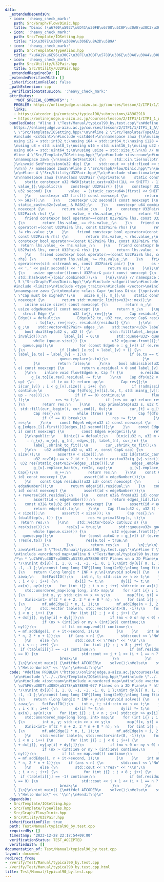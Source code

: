 ```yaml
---
data:
  _extendedDependsOn:
  - icon: ':heavy_check_mark:'
    path: Src/Graph/Flow/Dinic.hpp
    title: "Dinic (\u6700\u5927\u6D41\u30FB\u6700\u5C0F\u30AB\u30C3\u30C8)"
  - icon: ':heavy_check_mark:'
    path: Src/Template/IOSetting.hpp
    title: "io\u307E\u308F\u308A\u306E\u8A2D\u5B9A"
  - icon: ':heavy_check_mark:'
    path: Src/Template/TypeAlias.hpp
    title: "\u6A19\u6E96\u30C7\u30FC\u30BF\u578B\u306E\u30A8\u30A4\u30EA\u30A2\u30B9"
  - icon: ':heavy_check_mark:'
    path: Src/Utility/U32Pair.hpp
    title: Src/Utility/U32Pair.hpp
  _extendedRequiredBy: []
  _extendedVerifiedWith: []
  _isVerificationFailed: false
  _pathExtension: cpp
  _verificationStatusIcon: ':heavy_check_mark:'
  attributes:
    '*NOT_SPECIAL_COMMENTS*': ''
    PROBLEM: https://onlinejudge.u-aizu.ac.jp/courses/lesson/2/ITP1/1/ITP1_1_A
    links:
    - https://atcoder.jp/contests/typical90/submissions/48902918
    - https://onlinejudge.u-aizu.ac.jp/courses/lesson/2/ITP1/1/ITP1_1_A
  bundledCode: "#line 1 \"Test/Manual/typical90_by.test.cpp\"\n#define PROBLEM \"\
    https://onlinejudge.u-aizu.ac.jp/courses/lesson/2/ITP1/1/ITP1_1_A\"\n\n#line 2\
    \ \"Src/Template/IOSetting.hpp\"\n\n#line 2 \"Src/Template/TypeAlias.hpp\"\n\n\
    #include <cstdint>\n#include <cstddef>\n\nnamespace zawa {\n\nusing i16 = std::int16_t;\n\
    using i32 = std::int32_t;\nusing i64 = std::int64_t;\nusing i128 = __int128_t;\n\
    \nusing u8 = std::uint8_t;\nusing u16 = std::uint16_t;\nusing u32 = std::uint32_t;\n\
    using u64 = std::uint64_t;\n\nusing usize = std::size_t;\n\n} // namespace zawa\n\
    #line 4 \"Src/Template/IOSetting.hpp\"\n\n#include <iostream>\n#include <iomanip>\n\
    \nnamespace zawa {\n\nvoid SetFastIO() {\n    std::cin.tie(nullptr)->sync_with_stdio(false);\n\
    }\n\nvoid SetPrecision(u32 dig) {\n    std::cout << std::fixed << std::setprecision(dig);\n\
    }\n\n} // namespace zawa\n#line 2 \"Src/Graph/Flow/Dinic.hpp\"\n\n#line 2 \"Src/Utility/U32Pair.hpp\"\
    \n\n#line 4 \"Src/Utility/U32Pair.hpp\"\n\n#include <functional>\n#line 7 \"Src/Utility/U32Pair.hpp\"\
    \n\nnamespace zawa {\n\nclass U32Pair {\nprivate:\n    static constexpr u32 SHIFT{32};\n\
    \    static constexpr u32 MASK{static_cast<u32>((1LL << SHIFT) - 1)};\n    u64\
    \ value_{};\npublic:\n    constexpr U32Pair() {}\n    constexpr U32Pair(u32 first,\
    \ u32 second) {\n        value_ = (static_cast<u64>(first) << SHIFT) | second;\n\
    \    }\n    constexpr u32 first() const noexcept {\n        return static_cast<u32>(value_\
    \ >> SHIFT);\n    }\n    constexpr u32 second() const noexcept {\n        return\
    \ static_cast<u32>(value_ & MASK);\n    }\n    constexpr u64 combined() const\
    \ noexcept {\n        return value_;\n    }\n    constexpr U32Pair& operator=(const\
    \ U32Pair& rhs) {\n        value_ = rhs.value_;\n        return *this;\n    }\n\
    \    friend constexpr bool operator==(const U32Pair& lhs, const U32Pair& rhs)\
    \ {\n        return lhs.value_ == rhs.value_;\n    }\n    friend constexpr bool\
    \ operator!=(const U32Pair& lhs, const U32Pair& rhs) {\n        return lhs.value_\
    \ != rhs.value_;\n    }\n    friend constexpr bool operator<(const U32Pair& lhs,\
    \ const U32Pair& rhs) {\n        return lhs.value_ < rhs.value_;\n    }\n    friend\
    \ constexpr bool operator<=(const U32Pair& lhs, const U32Pair& rhs) {\n      \
    \  return lhs.value_ <= rhs.value_;\n    }\n    friend constexpr bool operator>(const\
    \ U32Pair& lhs, const U32Pair& rhs) {\n        return lhs.value_ > rhs.value_;\n\
    \    }\n    friend constexpr bool operator>=(const U32Pair& lhs, const U32Pair&\
    \ rhs) {\n        return lhs.value_ >= rhs.value_;\n    }\n    friend std::ostream&\
    \ operator<<(std::ostream& os, const U32Pair& pair) {\n        os << '(' << pair.first()\
    \ << ',' << pair.second() << ')';\n        return os;\n    }\n};\n\nstruct U32PairHash\
    \ {\n    usize operator()(const U32Pair& pair) const noexcept {\n        return\
    \ std::hash<u64>{}(pair.combined());\n    }\n};\n\n} // namespace zawa\n#line\
    \ 5 \"Src/Graph/Flow/Dinic.hpp\"\n\n#include <algorithm>\n#include <cassert>\n\
    #include <limits>\n#include <type_traits>\n#include <vector>\n#include <queue>\n\
    \nnamespace zawa {\n\ntemplate <class Cap> \nclass Dinic {\nprivate:\n    static_assert(std::is_signed_v<Cap>,\
    \ \"Cap must be signed\");\n    usize n_{}, m_{};\n    static constexpr u32 invalid()\
    \ noexcept {\n        return std::numeric_limits<u32>::max();\n    }\npublic:\n\
    \    inline usize size() const noexcept {\n        return n_;\n    }\n    inline\
    \ usize edgeNumber() const noexcept {\n        return m_;\n    }\nprivate:\n \
    \   struct Edge {\n        u32 to{}, rev{};\n        Cap residual{};\n       \
    \ Edge() = default;\n        Edge(u32 to, u32 rev, const Cap& residual) \n   \
    \         : to{to}, rev{rev}, residual{residual} {}\n    };\n\n    std::vector<std::vector<Edge>>\
    \ g_;\n    std::vector<U32Pair> edges_;\n    std::vector<u32> label_, cur_;\n\n\
    \    bool dualStep(u32 s, u32 t) {\n        std::fill(label_.begin(), label_.end(),\
    \ invalid());\n        label_[s] = 0;\n        std::queue<u32> queue{ { s } };\n\
    \        while (queue.size()) {\n            u32 v{queue.front()};\n         \
    \   queue.pop();\n            for (const Edge& e : g_[v]) if (e.residual > 0)\
    \ {\n                if (label_[e.to] > label_[v] + 1) {\n                   \
    \ label_[e.to] = label_[v] + 1;\n                    if (e.to == t) return true;\n\
    \                    queue.emplace(e.to);\n                }\n            }\n\
    \        }\n        return false;\n    }\n\n    bool admissible(u32 v, const Edge&\
    \ e) const noexcept {\n        return e.residual > 0 and label_[v] + 1 == label_[e.to];\n\
    \    }\n\n    inline void flow(Edge& e, Cap f) {\n        e.residual -= f;\n \
    \       g_[e.to][e.rev].residual += f;\n    }\n\n    Cap dfs(u32 v, u32 t, Cap\
    \ up) {\n        if (v == t) return up;\n        Cap res{};\n        for (u32&\
    \ i{cur_[v]} ; i < g_[v].size() ; i++) {\n            if (!admissible(v, g_[v][i]))\
    \ continue;\n            Cap f{dfs(g_[v][i].to, t, std::min(g_[v][i].residual,\
    \ up - res))};\n            if (f == 0) continue;\n            flow(g_[v][i],\
    \ f);\n            res += f;\n            if (res == up) return res;\n       \
    \ }\n        return res;\n    }\n\n    Cap primalStep(u32 s, u32 t) {\n      \
    \  std::fill(cur_.begin(), cur_.end(), 0u);\n        cur_[t] = g_[t].size();\n\
    \        Cap res{};\n        while (true) {\n            Cap f{dfs(s, t, std::numeric_limits<Cap>::max())};\n\
    \            if (f == 0) break;\n            res += f;\n        }\n        return\
    \ res;\n    }\n\n    const Edge& edge(u32 i) const noexcept {\n        return\
    \ g_[edges_[i].first()][edges_[i].second()];\n    }\n    const Edge& reverse(u32\
    \ i) const noexcept {\n        const Edge& e{edge(i)};\n        return g_[e.to][e.rev];\n\
    \    }\n\npublic:\n    Dinic() = default;\n    Dinic(u32 n, u32 m = 0u) \n   \
    \     : n_{n}, m_{m}, g_(n), edges_{}, label_(n), cur_(n) {\n        g_.shrink_to_fit();\n\
    \        label_.shrink_to_fit();\n        cur_.shrink_to_fit();\n        edges_.reserve(m);\n\
    \    }\n\n    u32 addEdge(u32 u, u32 v, const Cap& cap) {\n        assert(u <\
    \ size());\n        assert(v < size());\n        u32 id{static_cast<u32>(g_[u].size())};\n\
    \        u32 revId{u == v ? id + 1 : static_cast<u32>(g_[v].size())};\n      \
    \  u32 res{static_cast<u32>(edges_.size())};\n        edges_.emplace_back(u, id);\n\
    \        g_[u].emplace_back(v, revId, cap);\n        g_[v].emplace_back(u, id,\
    \ Cap{});\n        m_++;\n        return res;\n    }\n\n    const Cap& flowed(u32\
    \ id) const noexcept {\n        assert(id < edgeNumber());\n        return reverse(id).residual;\n\
    \    }\n    const Cap& residual(u32 id) const noexcept {\n        assert(id <\
    \ edgeNumber());\n        return edge(id).residual;\n    }\n    const Cap& capacity(u32\
    \ id) const noexcept {\n        assert(id < edgeNumber());\n        return edge(id).residual\
    \ + reverse(id).residual;\n    }\n    const u32& from(u32 id) const noexcept {\n\
    \        assert(id < edgeNumber());\n        return edges_[id].first();\n    }\n\
    \    const u32& to(u32 id) const noexcept {\n        assert(id < edgeNumber());\n\
    \        return edge(id).to;\n    }\n\n    Cap flow(u32 s, u32 t) {\n        assert(s\
    \ < size());\n        assert(t < size()); \n        Cap res{};\n        while\
    \ (dualStep(s, t)) {\n            res += primalStep(s, t);\n        }\n      \
    \  return res;\n    }\n\n    std::vector<bool> cut(u32 s) {\n        std::vector<bool>\
    \ res(size());\n        res[s] = true;\n        std::queue<u32> queue{ { s } };\n\
    \        while (queue.size()) {\n            u32 v{queue.front()};\n         \
    \   queue.pop();\n            for (const auto& e : g_[v]) if (e.residual > 0 and\
    \ !res[e.to]) {\n                res[e.to] = true;\n                queue.emplace(e.to);\n\
    \            }\n        }\n        return res;\n    }    \n};\n\n} // namespace\
    \ zawa\n#line 5 \"Test/Manual/typical90_by.test.cpp\"\n\n#line 7 \"Test/Manual/typical90_by.test.cpp\"\
    \n#include <unordered_map>\n#line 9 \"Test/Manual/typical90_by.test.cpp\"\n\n\
    /*\n * \u7AF6\u30D7\u30ED\u5178\u578B90-077 Planes on a 2D Plane\n * https://atcoder.jp/contests/typical90/submissions/48902918\n\
    \ */\n\nint dx[8]{ 1, 1, 0, -1, -1, -1, 0, 1 };\nint dy[8]{ 0, 1, 1, 1, 0, -1,\
    \ -1, -1 };\n\nconst long long INF{(long long)2e9};\nlong long f(int x, int y)\
    \ {\n    return (long long)x * INF + y;\n}\n\nvoid solve() {\n    using namespace\
    \ zawa;\n    SetFastIO();\n    int n, t; std::cin >> n >> t;\n    for (int i{}\
    \ ; i < 8 ; i++) {\n        dx[i] *= t;\n        dy[i] *= t;\n    }\n    std::vector<int>\
    \ ax(n), ay(n);\n    for (int i{} ; i < n ; i++) std::cin >> ax[i] >> ay[i];\n\
    \    std::unordered_map<long long, int> map;\n    for (int i{} ; i < n ; i++)\
    \ {\n        int x, y; std::cin >> x >> y;\n        map[f(x, y)] = i;\n    }\n\
    \    Dinic<int> mf(2 * n + 2, 2 * n + 8 * n); \n    for (int i{} ; i < n ; i++)\
    \ {\n        mf.addEdge(2 * n, i, 1);\n        mf.addEdge(n + i, 2 * n + 1, 1);\n\
    \    }\n    std::vector table(n, std::vector<int>(8, -1));\n    for (int i{} ;\
    \ i < n ; i++) {\n        for (int j{} ; j < 8 ; j++) {\n            int nx{ax[i]\
    \ + dx[j]}, ny{ay[i] + dy[j]};\n            if (nx < 0 or ny < 0) continue;\n\
    \            if (nx > (int)1e9 or ny > (int)1e9) continue;\n            auto it{map.find(f(nx,\
    \ ny))};\n            if (it == map.end()) continue;\n            table[i][j]\
    \ = mf.addEdge(i, n + it->second, 1);\n        }\n    }\n    int ans{mf.flow(2\
    \ * n, 2 * n + 1)};\n    if (ans < n) {\n        std::cout << \"No\" << '\\n';\n\
    \    }\n    else {\n        std::cout << \"Yes\" << '\\n';\n        for (int i{}\
    \ ; i < n ; i++) {\n            for (int j{} ; j < 8 ; j++) {\n              \
    \  if (table[i][j] == -1) continue;\n                if (mf.residual(table[i][j])\
    \ == 0) {\n                    std::cout << j + 1 << (i + 1 == n ? '\\n' : ' ');\n\
    \                    break;\n                }\n            }\n        }\n   \
    \ }\n}\n\nint main() {\n#ifdef ATCODER\n    solve();\n#else\n    std::cout <<\
    \ \"Hello World\" << '\\n';\n#endif\n}\n"
  code: "#define PROBLEM \"https://onlinejudge.u-aizu.ac.jp/courses/lesson/2/ITP1/1/ITP1_1_A\"\
    \n\n#include \"../../Src/Template/IOSetting.hpp\"\n#include \"../../Src/Graph/Flow/Dinic.hpp\"\
    \n\n#include <iostream>\n#include <unordered_map>\n#include <vector>\n\n/*\n *\
    \ \u7AF6\u30D7\u30ED\u5178\u578B90-077 Planes on a 2D Plane\n * https://atcoder.jp/contests/typical90/submissions/48902918\n\
    \ */\n\nint dx[8]{ 1, 1, 0, -1, -1, -1, 0, 1 };\nint dy[8]{ 0, 1, 1, 1, 0, -1,\
    \ -1, -1 };\n\nconst long long INF{(long long)2e9};\nlong long f(int x, int y)\
    \ {\n    return (long long)x * INF + y;\n}\n\nvoid solve() {\n    using namespace\
    \ zawa;\n    SetFastIO();\n    int n, t; std::cin >> n >> t;\n    for (int i{}\
    \ ; i < 8 ; i++) {\n        dx[i] *= t;\n        dy[i] *= t;\n    }\n    std::vector<int>\
    \ ax(n), ay(n);\n    for (int i{} ; i < n ; i++) std::cin >> ax[i] >> ay[i];\n\
    \    std::unordered_map<long long, int> map;\n    for (int i{} ; i < n ; i++)\
    \ {\n        int x, y; std::cin >> x >> y;\n        map[f(x, y)] = i;\n    }\n\
    \    Dinic<int> mf(2 * n + 2, 2 * n + 8 * n); \n    for (int i{} ; i < n ; i++)\
    \ {\n        mf.addEdge(2 * n, i, 1);\n        mf.addEdge(n + i, 2 * n + 1, 1);\n\
    \    }\n    std::vector table(n, std::vector<int>(8, -1));\n    for (int i{} ;\
    \ i < n ; i++) {\n        for (int j{} ; j < 8 ; j++) {\n            int nx{ax[i]\
    \ + dx[j]}, ny{ay[i] + dy[j]};\n            if (nx < 0 or ny < 0) continue;\n\
    \            if (nx > (int)1e9 or ny > (int)1e9) continue;\n            auto it{map.find(f(nx,\
    \ ny))};\n            if (it == map.end()) continue;\n            table[i][j]\
    \ = mf.addEdge(i, n + it->second, 1);\n        }\n    }\n    int ans{mf.flow(2\
    \ * n, 2 * n + 1)};\n    if (ans < n) {\n        std::cout << \"No\" << '\\n';\n\
    \    }\n    else {\n        std::cout << \"Yes\" << '\\n';\n        for (int i{}\
    \ ; i < n ; i++) {\n            for (int j{} ; j < 8 ; j++) {\n              \
    \  if (table[i][j] == -1) continue;\n                if (mf.residual(table[i][j])\
    \ == 0) {\n                    std::cout << j + 1 << (i + 1 == n ? '\\n' : ' ');\n\
    \                    break;\n                }\n            }\n        }\n   \
    \ }\n}\n\nint main() {\n#ifdef ATCODER\n    solve();\n#else\n    std::cout <<\
    \ \"Hello World\" << '\\n';\n#endif\n}\n"
  dependsOn:
  - Src/Template/IOSetting.hpp
  - Src/Template/TypeAlias.hpp
  - Src/Graph/Flow/Dinic.hpp
  - Src/Utility/U32Pair.hpp
  isVerificationFile: true
  path: Test/Manual/typical90_by.test.cpp
  requiredBy: []
  timestamp: '2023-12-28 22:17:54+09:00'
  verificationStatus: TEST_ACCEPTED
  verifiedWith: []
documentation_of: Test/Manual/typical90_by.test.cpp
layout: document
redirect_from:
- /verify/Test/Manual/typical90_by.test.cpp
- /verify/Test/Manual/typical90_by.test.cpp.html
title: Test/Manual/typical90_by.test.cpp
---
```

